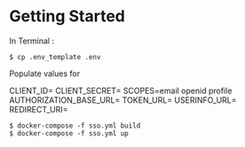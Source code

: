 # Getting Started

In Terminal :

```
$ cp .env_template .env
```

Populate values for

CLIENT_ID=
CLIENT_SECRET=
SCOPES=email openid profile
AUTHORIZATION_BASE_URL=
TOKEN_URL=
USERINFO_URL=
REDIRECT_URI=


```
$ docker-compose -f sso.yml build
$ docker-compose -f sso.yml up
```